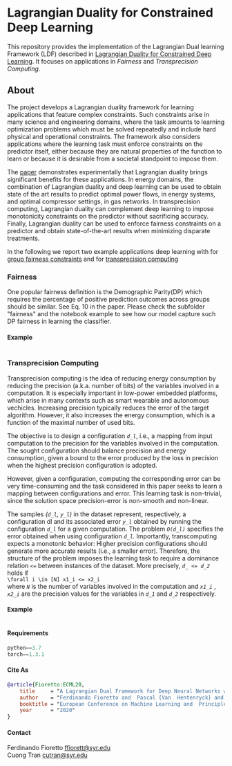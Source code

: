 # Lagrangian Duality for Constrained Deep Learning

This repository provides the implementation of the Lagrangian Dual learning Framework (LDF) described in [Lagrangian Duality for Constrained Deep Learning](https://arxiv.org/pdf/2001.09394.pdf). 
It focuses on applications in _Fairness_ and _Transprecision Computing_. 


## About

The project develops a Lagrangian duality framework for learning applications that feature complex constraints. Such constraints arise in many science and engineering domains, where the task amounts to learning optimization problems which must be solved repeatedly and include hard physical and operational constraints. The framework also considers applications where the learning task must enforce constraints on the predictor itself, either because they are natural properties of the function to learn or because it is desirable from a societal standpoint to impose them.

The [paper]((https://arxiv.org/pdf/2001.09394.pdf)) demonstrates experimentally that Lagrangian duality brings significant benefits for these applications. In energy domains, the combination of Lagrangian duality and deep learning can be used to obtain state of the art results to predict optimal power flows, in energy systems, and optimal compressor settings, in gas networks. In transprecision computing, Lagrangian duality can complement deep learning to impose monotonicity constraints on the predictor without sacrificing accuracy. Finally, Lagrangian duality can be used to enforce fairness constraints on a predictor and obtain state-of-the-art results when minimizing disparate treatments.

In the following we report two example applications deep learning with for [group fairness constraints](#fair) and for [transprecision computing](#trans)


### <a name="fair"></a>Fairness
One popular fairness definition is the Demographic Parity(DP) which requires the percentage of positive prediction outcomes across groups should be similar. See Eq. 10 in the paper. Please check the subfolder "fairness" and the notebook example to see how our model capture such DP fairness in learning the classifier. 

#### Example
```python
```

### <a name="trans"></a>Transprecision Computing

Transprecision computing is the idea of reducing energy consumption by reducing the precision (a.k.a. number of bits) of the variables involved in a computation. It is especially important in low-power embedded platforms, which arise in many contexts such as smart wearable and autonomous vechicles. Increasing precision typically reduces the error of the target algorithm. However, it also increases the energy consumption, which is a function of the maximal number of used bits. 

The objective is to design a configuration _`d_l`_, i.e., a mapping from input computation to the precision for the variables involved in the computation. The sought configuration should balance precision and energy consumption, given a bound to the error produced by the loss in precision when the highest precision configuration is adopted.

However, given a configuration, computing the corresponding error can be very time-consuming and the task considered in this paper seeks to learn a mapping between configurations and error. This learning task is non-trivial, since the solution space precision-error is non-smooth and non-linear. 

The samples _(`d_l`, `y_l`)_ in the dataset represent, respectively, a configuration dl and its associated error _`y_l`_ obtained by running the configuration _`d_l`_ for a given computation. 
The problem _`O(d_l)`_ specifies the error obtained when using configuration _`d_l`_. Importantly, transcomputing expects a monotonic behavior: Higher precision configurations should generate more accurate results (i.e., a smaller error). Therefore, the structure of the problem imposes the learning task to require a dominance relation `<=` between instances of the dataset. More precisely, _`d_ <= d_2`_ holds if<br>
`\forall i \in [N] x1_i <= x2_i`<br>
where _`N`_ is the number of variables involved in the computation and _`x1_i`_ , _`x2_i`_ are the precision values for the variables in _`d_1`_ and _`d_2`_ respectively.

#### Example
```python

```


#### Requirements
```python
python==3.7
torch==1.3.1
```

#### Cite As
```bibtex
@article{Fioretto:ECML20,
    title     = "A Lagrangian Dual Framework for Deep Neural Networks with Constraints Optimization",
    author    = "Ferdinando Fioretto and  Pascal {Van  Hentenryck} and Terrence {W.K. Mak} and Cuong Tran and Federico Baldo and Michele Lombardi",
    booktitle = "European Conference on Machine Learning and  Principles and Practice of Knowledge Discovery in Databases ({ECML-PKDD})",
    year      = "2020"
}
```
 
#### Contact
Ferdinando Fioretto <ffiorett@syr.edu><br>
Cuong Tran <cutran@syr.edu>
